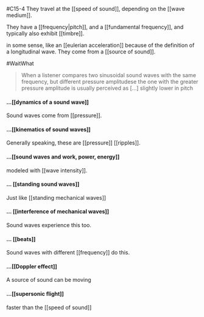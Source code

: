 #C15-4 
They travel at the [[speed of sound]], depending on the [[wave medium]].

They have a [[frequency|pitch]], and a [[fundamental frequency]], and typically also exhibit [[timbre]].

in some sense, like an [[eulerian acceleration]] because of the definition of a longitudinal wave. They come from a [[source of sound]].

#WaitWhat 
>When a listener compares two sinusoidal sound waves with the same frequency, but different pressure amplitudese the one with the greater pressure amplitude is usually perceived as [...] slightly lower in pitch

#### ...[[dynamics of a sound wave]]
Sound waves come from [[pressure]].

#### ...[[kinematics of sound waves]]
Generally speaking, these are [[pressure]] [[ripples]].

#### ...[[sound waves and work, power, energy]]
 modeled with [[wave intensity]].

#### ... [[standing sound waves]]
Just like [[standing mechanical waves]]

#### ... [[interference of mechanical waves]]
Sound waves experience this too.

#### ... [[beats]]
Sound waves with different [[frequency]] do this.

#### ...[[Doppler effect]]
A source of sound can be moving

#### ...[[supersonic flight]]
faster than the [[speed of sound]]